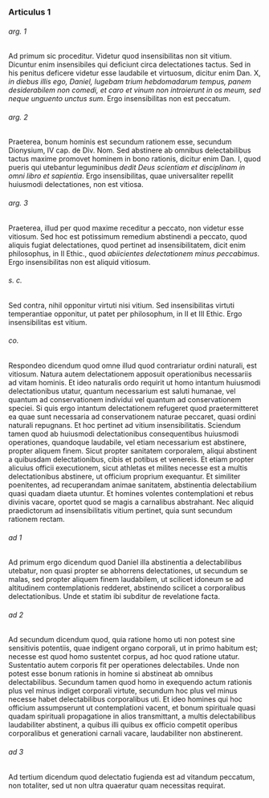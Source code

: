 ### Articulus 1

###### arg. 1
Ad primum sic proceditur. Videtur quod insensibilitas non sit vitium. Dicuntur enim insensibiles qui deficiunt circa delectationes tactus. Sed in his penitus deficere videtur esse laudabile et virtuosum, dicitur enim Dan. X, *in diebus illis ego, Daniel, lugebam trium hebdomadarum tempus, panem desiderabilem non comedi, et caro et vinum non introierunt in os meum, sed neque unguento unctus sum*. Ergo insensibilitas non est peccatum.

###### arg. 2
Praeterea, bonum hominis est secundum rationem esse, secundum Dionysium, IV cap. de Div. Nom. Sed abstinere ab omnibus delectabilibus tactus maxime promovet hominem in bono rationis, dicitur enim Dan. I, quod pueris qui utebantur leguminibus *dedit Deus scientiam et disciplinam in omni libro et sapientia*. Ergo insensibilitas, quae universaliter repellit huiusmodi delectationes, non est vitiosa.

###### arg. 3
Praeterea, illud per quod maxime receditur a peccato, non videtur esse vitiosum. Sed hoc est potissimum remedium abstinendi a peccato, quod aliquis fugiat delectationes, quod pertinet ad insensibilitatem, dicit enim philosophus, in II Ethic., quod *abiicientes delectationem minus peccabimus*. Ergo insensibilitas non est aliquid vitiosum.

###### s. c.
Sed contra, nihil opponitur virtuti nisi vitium. Sed insensibilitas virtuti temperantiae opponitur, ut patet per philosophum, in II et III Ethic. Ergo insensibilitas est vitium.

###### co.
Respondeo dicendum quod omne illud quod contrariatur ordini naturali, est vitiosum. Natura autem delectationem apposuit operationibus necessariis ad vitam hominis. Et ideo naturalis ordo requirit ut homo intantum huiusmodi delectationibus utatur, quantum necessarium est saluti humanae, vel quantum ad conservationem individui vel quantum ad conservationem speciei. Si quis ergo intantum delectationem refugeret quod praetermitteret ea quae sunt necessaria ad conservationem naturae peccaret, quasi ordini naturali repugnans. Et hoc pertinet ad vitium insensibilitatis. Sciendum tamen quod ab huiusmodi delectationibus consequentibus huiusmodi operationes, quandoque laudabile, vel etiam necessarium est abstinere, propter aliquem finem. Sicut propter sanitatem corporalem, aliqui abstinent a quibusdam delectationibus, cibis et potibus et venereis. Et etiam propter alicuius officii executionem, sicut athletas et milites necesse est a multis delectationibus abstinere, ut officium proprium exequantur. Et similiter poenitentes, ad recuperandam animae sanitatem, abstinentia delectabilium quasi quadam diaeta utuntur. Et homines volentes contemplationi et rebus divinis vacare, oportet quod se magis a carnalibus abstrahant. Nec aliquid praedictorum ad insensibilitatis vitium pertinet, quia sunt secundum rationem rectam.

###### ad 1
Ad primum ergo dicendum quod Daniel illa abstinentia a delectabilibus utebatur, non quasi propter se abhorrens delectationes, ut secundum se malas, sed propter aliquem finem laudabilem, ut scilicet idoneum se ad altitudinem contemplationis redderet, abstinendo scilicet a corporalibus delectationibus. Unde et statim ibi subditur de revelatione facta.

###### ad 2
Ad secundum dicendum quod, quia ratione homo uti non potest sine sensitivis potentiis, quae indigent organo corporali, ut in primo habitum est; necesse est quod homo sustentet corpus, ad hoc quod ratione utatur. Sustentatio autem corporis fit per operationes delectabiles. Unde non potest esse bonum rationis in homine si abstineat ab omnibus delectabilibus. Secundum tamen quod homo in exequendo actum rationis plus vel minus indiget corporali virtute, secundum hoc plus vel minus necesse habet delectabilibus corporalibus uti. Et ideo homines qui hoc officium assumpserunt ut contemplationi vacent, et bonum spirituale quasi quadam spirituali propagatione in alios transmittant, a multis delectabilibus laudabiliter abstinent, a quibus illi quibus ex officio competit operibus corporalibus et generationi carnali vacare, laudabiliter non abstinerent.

###### ad 3
Ad tertium dicendum quod delectatio fugienda est ad vitandum peccatum, non totaliter, sed ut non ultra quaeratur quam necessitas requirat.


